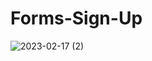 # Forms-Sign-Up
 
![2023-02-17 (2)](https://user-images.githubusercontent.com/111579457/219667051-d4cb157f-46f2-49d9-a23b-efe732cd1b76.png)
